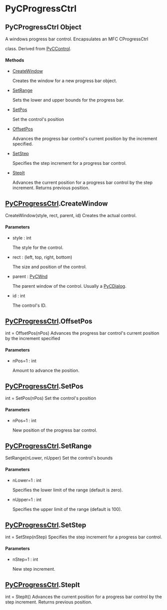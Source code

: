 # PyCProgressCtrl


## PyCProgressCtrl Object

A windows progress bar control\.  Encapsulates an MFC CProgressCtrl

 class\.  Derived from [PyCControl](PyCControl.md)\.

#### Methods

  - [CreateWindow](PyCProgressCtrl.md#pycprogressctrlcreatewindow)

    Creates the window for a new progress bar object\.&nbsp;

  - [SetRange](PyCProgressCtrl.md#pycprogressctrlsetrange)

    Sets the lower and upper bounds for the progress bar\.&nbsp;

  - [SetPos](PyCProgressCtrl.md#pycprogressctrlsetpos)

    Set the control's position&nbsp;

  - [OffsetPos](PyCProgressCtrl.md#pycprogressctrloffsetpos)

    Advances the progress bar control's current position by the increment specified\.&nbsp;

  - [SetStep](PyCProgressCtrl.md#pycprogressctrlsetstep)

    Specifies the step increment for a progress bar control\.&nbsp;

  - [StepIt](PyCProgressCtrl.md#pycprogressctrlstepit)

    Advances the current position for a progress bar control by the step increment\. Returns previous position\.&nbsp;


## [PyCProgressCtrl](PyCProgressCtrl.md#pycprogressctrl)\.CreateWindow

CreateWindow\(style, rect, parent, id\)
Creates the actual control\.

#### Parameters

  - style : int

    The style for the control\.

  - rect : \(left, top, right, bottom\)

    The size and position of the control\.

  - parent : [PyCWnd](PyCWnd.md)

    The parent window of the control\.  Usually a [PyCDialog](PyCDialog.md)\.

  - id : int

    The control's ID\.


## [PyCProgressCtrl](PyCProgressCtrl.md#pycprogressctrl)\.OffsetPos

int = OffsetPos\(nPos\)
Advances the progress bar control's current position by the increment specified

#### Parameters

  - nPos=1 : int

    Amount to advance the position\.


## [PyCProgressCtrl](PyCProgressCtrl.md#pycprogressctrl)\.SetPos

int = SetPos\(nPos\)
Set the control's position

#### Parameters

  - nPos=1 : int

    New position of the progress bar control\.


## [PyCProgressCtrl](PyCProgressCtrl.md#pycprogressctrl)\.SetRange

SetRange\(nLower, nUpper\)
Set the control's bounds

#### Parameters

  - nLower=1 : int

    Specifies the lower limit of the range \(default is zero\)\.

  - nUpper=1 : int

    Specifies the upper limit of the range \(default is 100\)\.


## [PyCProgressCtrl](PyCProgressCtrl.md#pycprogressctrl)\.SetStep

int = SetStep\(nStep\)
Specifies the step increment for a progress bar control\.

#### Parameters

  - nStep=1 : int

    New step increment\.


## [PyCProgressCtrl](PyCProgressCtrl.md#pycprogressctrl)\.StepIt

int = StepIt\(\)
Advances the current position for a progress bar control by the step increment\. Returns previous position\.